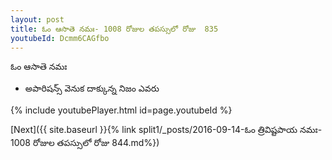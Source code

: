 ```yaml
---
layout: post
title: ఓం ఆసాతె నమః- 1008 రోజుల తపస్సులో రోజు  835
youtubeId: Dcmm6CAGfbo
---
```

 
 
 ఓం ఆసాతె నమః  
 
 -  అపారిషన్స్ వెనుక దాక్కున్న నిజం ఎవరు 
 
  
 
  
 
 
 
 
 
 


{% include youtubePlayer.html id=page.youtubeId %}
 
[Next]({{ site.baseurl }}{% link  split1/_posts/2016-09-14-ఓం త్రివిష్టపాయ నమః- 1008 రోజుల తపస్సులో రోజు  844.md%})
 
